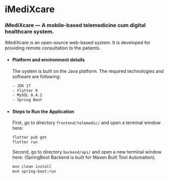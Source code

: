 # iMediXcare
### iMediXcare — A mobile-based telemedicine cum digital healthcare system.
iMediXcare is an open-source web-based system. It is developed for providing remote consultation to the patients. 

- #### Platform and environment details
    The system is built on the Java platform. The required technologies and software are following:
   
    ```sh
    - JDK 17
    - Flutter 9
    - MySQL 8.4.2
    - Spring Boot
    ```
    
- #### Steps to Run the Application
    First, go to directory `frontend/telemedic/` and open a terminal window here:
    ```sh
    flutter pub get
    flutter run
    ```
    Second, go to directory `backend/api/` and open a new terminal window here: (SpringBoot Backend is built for Maven Built Tool Automation).
    ```sh
    mvn clean install
    mvn spring-boot:run
    ```
